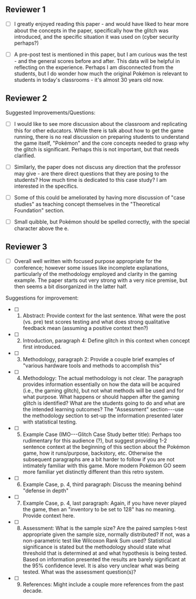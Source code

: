 ## Reviewer 1

- [ ] I greatly enjoyed reading this paper - and would have liked to hear more about the concepts in the paper, specifically how the glitch was introduced, and the specific situation it was used on (cyber security perhaps?)

- [ ] A pre-post test is mentioned in this paper, but I am curious was the test - and the general scores before and after. This data will be helpful in reflecting on the experience. Perhaps I am disconnected from the students, but I do wonder how much the original Pokémon is relevant to students in today's classrooms - it's almost 30 years old now.

## Reviewer 2

Suggested Improvements/Questions:

- [ ] I would like to see more discussion about the classroom and replicating this for other educators. While there is talk about how to get the game running, there is no real discussion on preparing students to understand the game itself, "Pokémon" and the core concepts needed to grasp why the glitch is significant. Perhaps this is not important, but that needs clarified.

- [ ] Similarly, the paper does not discuss any direction that the professor may give - are there direct questions that they are posing to the students? How much time is dedicated to this case study? I am interested in the specifics.

- [ ] Some of this could be ameliorated by having more discussion of "case studies" as teaching concept themselves in the "Theoretical Foundation" section.

- [ ] Small quibble, but Pokémon should be spelled correctly, with the special character above the e.

## Reviewer 3

- [ ] Overall well written with focused purpose appropriate for the conference; however some issues like incomplete explanations, particularly of the methodology employed and clarity in the gaming example. The paper starts out very strong with a very nice premise, but then seems a bit disorganized in the latter half.

Suggestions for improvement:

- [ ] 1. Abstract: Provide context for the last sentence. What were the post (vs. pre) test scores testing and what does strong qualitative feedback mean (assuming a positive context then?)

- [ ] 2. Introduction, paragraph 4: Define glitch in this context when concept first introduced.

- [ ] 3. Methodology, paragraph 2: Provide a couple brief examples of "various hardware tools and methods to accomplish this"

- [ ] 4. Methodology: The actual methodology is not clear. The paragraph provides information essentially on how the data will be acquired (i.e., the gaming glitch), but not what methods will be used and for what purpose. What happens or should happen after the gaming glitch is identified? What are the students going to do and what are the intended learning outcomes? The "Assessment" section---use the methodology section to set-up the information presented later with statistical testing.

- [ ] 5. Example Case (IMO---Glitch Case Study better title): Perhaps too rudimentary for this audience (?), but suggest providing 1-2 sentence context at the beginning of this section about the Pokémon game, how it runs/purpose, backstory, etc. Otherwise the subsequent paragraphs are a bit harder to follow if you are not intimately familiar with this game. More modern Pokémon GO seem more familiar yet distinctly different than this retro system.

- [ ] 6. Example Case, p. 4, third paragraph: Discuss the meaning behind "defense in depth"

- [ ] 7. Example Case, p. 4, last paragraph: Again, if you have never played the game, then an "inventory to be set to 128" has no meaning. Provide context here.

- [ ] 8. Assessment: What is the sample size? Are the paired samples t-test appropriate given the sample size, normally distributed? If not, was a non-parametric test like Wilcoxon Rank Sum used? Statistical significance is stated but the methodology should state what threshold that is determined at and what hypothesis is being tested. Based on information presented the results are barely significant at the 95% confidence level. It is also very unclear what was being tested. What was the assessment question(s)?

- [ ] 9. References: Might include a couple more references from the past decade.